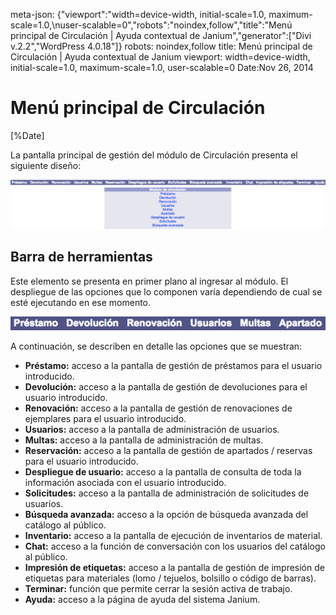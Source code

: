 meta-json: {"viewport":"width=device-width, initial-scale=1.0, maximum-scale=1.0,\nuser-scalable=0","robots":"noindex,follow","title":"Menú principal de Circulación | Ayuda contextual de Janium","generator":["Divi v.2.2","WordPress 4.0.18"]}
robots: noindex,follow
title: Menú principal de Circulación | Ayuda contextual de Janium
viewport: width=device-width, initial-scale=1.0, maximum-scale=1.0, user-scalable=0
Date:Nov 26, 2014

# Menú principal de Circulación

[%Date]

La pantalla principal de gestión del módulo de Circulación presenta el
siguiente diseño:

![Pantalla principal del módulo](Menu_principal.png)


## Barra de herramientas

Este elemento se presenta en primer plano al ingresar al módulo. El
despliegue de las opciones que lo componen varía dependiendo de cual se
esté ejecutando en ese momento.

![Barra de herramientas del módulo](Barra_herramientas4.png)

A continuación, se describen en detalle las opciones que se muestran:

-   **Préstamo:** acceso a la pantalla de gestión de préstamos para el
    usuario introducido.
-   **Devolución:** acceso a la pantalla de gestión de devoluciones para
    el usuario introducido.
-   **Renovación:** acceso a la pantalla de gestión de renovaciones de
    ejemplares para el usuario introducido.
-   **Usuarios:** acceso a la pantalla de administración de usuarios.
-   **Multas:** acceso a la pantalla de administración de multas.
-   **Reservación:** acceso a la pantalla de gestión de apartados /
    reservas para el usuario introducido.
-   **Despliegue de usuario:** acceso a la pantalla de consulta de toda
    la información asociada con el usuario introducido.
-   **Solicitudes:** acceso a la pantalla de administración de
    solicitudes de usuarios.
-   **Búsqueda avanzada:** acceso a la opción de búsqueda avanzada del
    catálogo al público.
-   **Inventario:** acceso a la pantalla de ejecución de inventarios de
    material.
-   **Chat:** acceso a la función de conversación con los usuarios del
    catálogo al público.
-   **Impresión de etiquetas:** acceso a la pantalla de gestión de
    impresión de etiquetas para materiales (lomo / tejuelos, bolsillo o
    código de barras).
-   **Terminar:** función que permite cerrar la sesión activa de
    trabajo.
-   **Ayuda:** acceso a la página de ayuda del sistema Janium.

